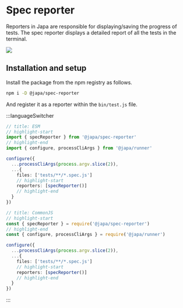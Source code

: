 # Spec reporter

Reporters in Japa are responsible for displaying/saving the progress of tests. The spec reporter displays a detailed report of all the tests in the terminal.

![](https://raw.githubusercontent.com/japa/spec-reporter/develop/assets/spec-reporter-output.png)

## Installation and setup
Install the package from the npm registry as follows.

```sh
npm i -D @japa/spec-reporter
```

And register it as a reporter within the `bin/test.js` file.

:::languageSwitcher

```ts
// title: ESM
// highlight-start
import { specReporter } from '@japa/spec-reporter'
// highlight-end
import { configure, processCliArgs } from '@japa/runner'

configure({
  ...processCliArgs(process.argv.slice(2)),
  ...{
    files: ['tests/**/*.spec.js']
    // highlight-start
    reporters: [specReporter()]
    // highlight-end
  }
})
```

```ts
// title: CommonJS
// highlight-start
const { specReporter } = require('@japa/spec-reporter')
// highlight-end
const { configure, processCliArgs } = require('@japa/runner')

configure({
  ...processCliArgs(process.argv.slice(2)),
  ...{
    files: ['tests/**/*.spec.js']
    // highlight-start
    reporters: [specReporter()]
    // highlight-end
  }
})
```

:::
